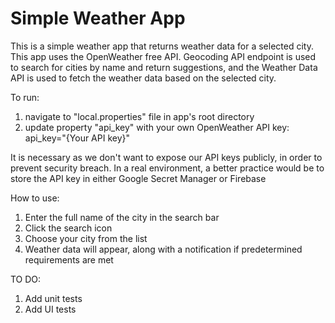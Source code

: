 # Simple Weather App

This is a simple weather app that returns weather data for a selected city. This app uses the OpenWeather free API. 
Geocoding API endpoint is used to search for cities by name and return suggestions, and the Weather Data API is used to fetch the weather data based on the selected city.

To run:
1. navigate to "local.properties" file in app's root directory
2. update property "api_key" with your own OpenWeather API key: api_key="{Your API key}"

It is necessary as we don't want to expose our API keys publicly, in order to prevent security breach. In a real environment, a better practice would be to store the API key in either Google Secret Manager or Firebase

How to use:
1. Enter the full name of the city in the search bar
2. Click the search icon
3. Choose your city from the list
4. Weather data will appear, along with a notification if predetermined requirements are met


TO DO:
1. Add unit tests
2. Add UI tests
